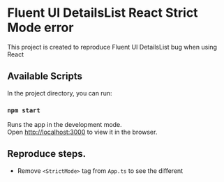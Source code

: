 # Fluent UI DetailsList React Strict Mode error

This project is created to reproduce Fluent UI DetailsList bug when using React <StrictMode>

## Available Scripts

In the project directory, you can run:

### `npm start`

Runs the app in the development mode.\
Open [http://localhost:3000](http://localhost:3000) to view it in the browser.


## Reproduce steps.

- Remove `<StrictMode>` tag from `App.ts` to see the different
